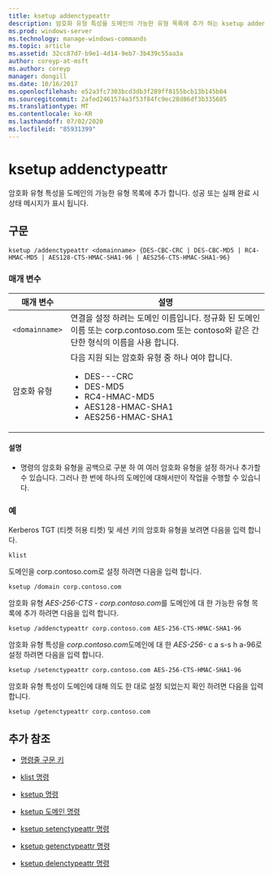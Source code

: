 ```yaml
---
title: ksetup addenctypeattr
description: 암호화 유형 특성을 도메인의 가능한 유형 목록에 추가 하는 ksetup addenctypeattr 명령에 대 한 참조 문서입니다.
ms.prod: windows-server
ms.technology: manage-windows-commands
ms.topic: article
ms.assetid: 32cc87d7-b9e1-4d14-9eb7-3b439c55aa3a
author: coreyp-at-msft
ms.author: coreyp
manager: dongill
ms.date: 10/16/2017
ms.openlocfilehash: e52a3fc7303bcd3db3f289ff8155bcb13b145b04
ms.sourcegitcommit: 2afed2461574a3f53f84fc9ec28d86df3b335685
ms.translationtype: MT
ms.contentlocale: ko-KR
ms.lasthandoff: 07/02/2020
ms.locfileid: "85931399"
---
```

# <a name="ksetup-addenctypeattr"></a>ksetup addenctypeattr

암호화 유형 특성을 도메인의 가능한 유형 목록에 추가 합니다. 성공 또는 실패 완료 시 상태 메시지가 표시 됩니다.

## <a name="syntax"></a>구문

```
ksetup /addenctypeattr <domainname> {DES-CBC-CRC | DES-CBC-MD5 | RC4-HMAC-MD5 | AES128-CTS-HMAC-SHA1-96 | AES256-CTS-HMAC-SHA1-96}
```

### <a name="parameters"></a>매개 변수

| 매개 변수 | 설명 |
| --------- | ----------- |
| `<domainname>` | 연결을 설정 하려는 도메인 이름입니다. 정규화 된 도메인 이름 또는 corp.contoso.com 또는 contoso와 같은 간단한 형식의 이름을 사용 합니다. |
| 암호화 유형 | 다음 지원 되는 암호화 유형 중 하나 여야 합니다.<ul><li>DES---CRC</li><li>DES-MD5</li><li>RC4-HMAC-MD5</li><li>AES128-HMAC-SHA1</li><li>AES256-HMAC-SHA1</li></ul> |

#### <a name="remarks"></a>설명

- 명령의 암호화 유형을 공백으로 구분 하 여 여러 암호화 유형을 설정 하거나 추가할 수 있습니다. 그러나 한 번에 하나의 도메인에 대해서만이 작업을 수행할 수 있습니다.

### <a name="examples"></a>예

Kerberos TGT (티켓 허용 티켓) 및 세션 키의 암호화 유형을 보려면 다음을 입력 합니다.

```
klist
```

도메인을 corp.contoso.com로 설정 하려면 다음을 입력 합니다.

```
ksetup /domain corp.contoso.com
```

암호화 유형 *AES-256-CTS* - *corp.contoso.com*를 도메인에 대 한 가능한 유형 목록에 추가 하려면 다음을 입력 합니다.

```
ksetup /addenctypeattr corp.contoso.com AES-256-CTS-HMAC-SHA1-96
```

암호화 유형 특성을 *corp.contoso.com*도메인에 대 한 *AES-256-* c a s-s h a-96로 설정 하려면 다음을 입력 합니다.

```
ksetup /setenctypeattr corp.contoso.com AES-256-CTS-HMAC-SHA1-96
```

암호화 유형 특성이 도메인에 대해 의도 한 대로 설정 되었는지 확인 하려면 다음을 입력 합니다.

```
ksetup /getenctypeattr corp.contoso.com
```

## <a name="additional-references"></a>추가 참조

- [명령줄 구문 키](command-line-syntax-key.md)

- [klist 명령](klist.md)

- [ksetup 명령](ksetup.md)

- [ksetup 도메인 명령](ksetup-domain.md)

- [ksetup setenctypeattr 명령](ksetup-setenctypeattr.md)

- [ksetup getenctypeattr 명령](ksetup-getenctypeattr.md)

- [ksetup delenctypeattr 명령](ksetup-delenctypeattr.md)

